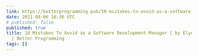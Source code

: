 ```yaml
---
link: https://betterprogramming.pub/10-mistakes-to-avoid-as-a-software-development-manager-84bdf645ed7c
date: 2021-08-06 16:36 UTC
# published: false
published: true
title: 10 Mistakes To Avoid as a Software Development Manager | by Elye | Aug, 2021
  | Better Programming
tags: []
---
```



